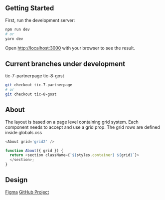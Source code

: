 ## Getting Started

First, run the development server:

```bash
npm run dev
# or
yarn dev
```

Open [http://localhost:3000](http://localhost:3000) with your browser to see the result.

## Current branches under development

tic-7-partnerpage
tic-8-gost

```bash
git checkout tic-7-partnerpage
# or
git checkout tic-8-gost
```

## About

The layout is based on a page level containing grid system. Each component needs to accept and use a grid prop. The grid rows are defined inside globals.css

```javascript
<About grid='grid2' />
```

```javascript
function About({ grid }) {
  return <section className={`${styles.container} ${grid}`}>
  </section>;
}
```

## Design
[Figma](https://www.figma.com/file/o8GqWb0nZaU9SDJMGFYWKU/Nordic-Boat-Security---Dark?node-id=0%3A1&t=n6WAroEsYle0RjtF-0)
[GitHub Project](https://github.com/users/christerresin/projects/4)

